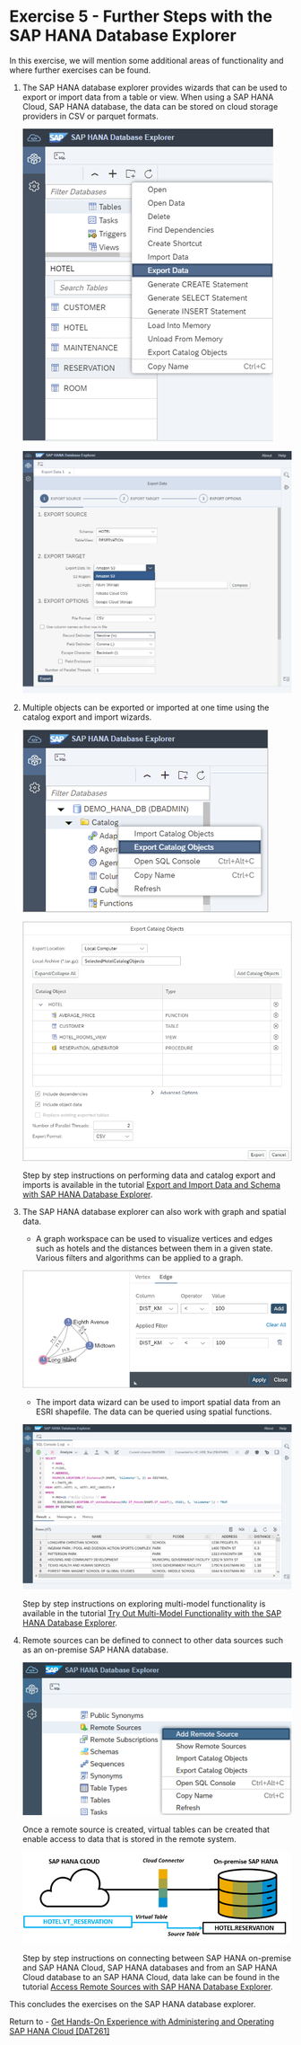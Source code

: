 # Exercise 5 - Further Steps with the SAP HANA Database Explorer

In this exercise, we will mention some additional areas of functionality and where further exercises can be found.   

1. The SAP HANA database explorer provides wizards that can be used to export or import data from a table or view.    When using a SAP HANA Cloud, SAP HANA database, the data can be stored on cloud storage providers in CSV or parquet formats.  

    ![](images/ExportData.png)

    ![](images/ExportDataWizard.png)

    

2. Multiple objects can be exported or imported at one time using the catalog export and import wizards.  

    ![](images/ExportDataCatalog.png)

    ![](images/ExportDataCatalogWizard.png)
    
    Step by step instructions on performing data and catalog export and imports is available in the tutorial [Export and Import Data and Schema with SAP HANA Database Explorer](https://developers.sap.com/tutorials/hana-dbx-export-import.html).


3. The SAP HANA database explorer can also work with graph and spatial data.

    * A graph workspace can be used to visualize vertices and edges such as hotels and the distances between them in a given state.  Various filters and algorithms can be applied to a graph.

    ![](images/Graph.png)

    * The import data wizard can be used to import spatial data from an ESRI shapefile.  The data can be queried using spatial functions.

    ![](images/Spatial.png) 

    Step by step instructions on exploring multi-model functionality is available in the tutorial [Try Out Multi-Model Functionality with the SAP HANA Database Explorer](https://developers.sap.com/tutorials/hana-dbx-multi-model.html).

4. Remote sources can be defined to connect to other data sources such as an on-premise SAP HANA database.  

    ![](images/AddRemoteSource.png)

    Once a remote source is created, virtual tables can be created that enable access to data that is stored in the remote system.

    ![](images/VirtualTables.png)

    Step by step instructions on connecting between SAP HANA on-premise and SAP HANA Cloud, SAP HANA databases and from an SAP HANA Cloud database to an SAP HANA Cloud, data lake can be found in the tutorial [Access Remote Sources with SAP HANA Database Explorer](https://developers.sap.com/tutorials/hana-dbx-remote-sources.html).

This concludes the exercises on the SAP HANA database explorer.

Return to - [Get Hands-On Experience with Administering and Operating SAP HANA Cloud [DAT261]](../../README.md)